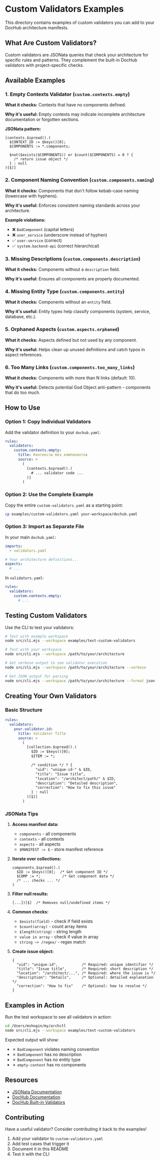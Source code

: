 # Custom Validators Examples

This directory contains examples of custom validators you can add to your DocHub architecture manifests.

## What Are Custom Validators?

Custom validators are JSONata queries that check your architecture for specific rules and patterns. They complement the built-in DocHub validators with project-specific checks.

## Available Examples

### 1. Empty Contexts Validator (`custom.contexts.empty`)
**What it checks:** Contexts that have no components defined.

**Why it's useful:** Empty contexts may indicate incomplete architecture documentation or forgotten sections.

**JSONata pattern:**
```jsonata
[contexts.$spread().(
  $CONTEXT_ID := $keys()[0];
  $COMPONENTS := *.components;

  $not($exists($COMPONENTS)) or $count($COMPONENTS) = 0 ? {
    /* return issue object */
  } : null
)[$]]
```

### 2. Component Naming Convention (`custom.components.naming`)
**What it checks:** Components that don't follow kebab-case naming (lowercase with hyphens).

**Why it's useful:** Enforces consistent naming standards across your architecture.

**Example violations:**
- ❌ `BadComponent` (capital letters)
- ❌ `user_service` (underscore instead of hyphen)
- ✅ `user-service` (correct)
- ✅ `system.backend-api` (correct hierarchical)

### 3. Missing Descriptions (`custom.components.description`)
**What it checks:** Components without a `description` field.

**Why it's useful:** Ensures all components are properly documented.

### 4. Missing Entity Type (`custom.components.entity`)
**What it checks:** Components without an `entity` field.

**Why it's useful:** Entity types help classify components (system, service, database, etc.).

### 5. Orphaned Aspects (`custom.aspects.orphaned`)
**What it checks:** Aspects defined but not used by any component.

**Why it's useful:** Helps clean up unused definitions and catch typos in aspect references.

### 6. Too Many Links (`custom.components.too_many_links`)
**What it checks:** Components with more than N links (default: 10).

**Why it's useful:** Detects potential God Object anti-pattern - components that do too much.

## How to Use

### Option 1: Copy Individual Validators

Add the validator definition to your `dochub.yaml`:

```yaml
rules:
  validators:
    custom.contexts.empty:
      title: Контексты без компонентов
      source: >
        (
          [contexts.$spread().(
            # ... validator code ...
          )]
        )
```

### Option 2: Use the Complete Example

Copy the entire `custom-validators.yaml` as a starting point:

```bash
cp examples/custom-validators.yaml your-workspace/dochub.yaml
```

### Option 3: Import as Separate File

In your main `dochub.yaml`:

```yaml
imports:
  - validators.yaml

# Your architecture definitions...
aspects:
  # ...
```

In `validators.yaml`:
```yaml
rules:
  validators:
    custom.contexts.empty:
      # ...
```

## Testing Custom Validators

Use the CLI to test your validators:

```bash
# Test with example workspace
node src/cli.mjs --workspace examples/test-custom-validators

# Test with your workspace
node src/cli.mjs --workspace /path/to/your/architecture

# Get verbose output to see validator execution
node src/cli.mjs --workspace /path/to/your/architecture --verbose

# Get JSON output for parsing
node src/cli.mjs --workspace /path/to/your/architecture --format json
```

## Creating Your Own Validators

### Basic Structure

```yaml
rules:
  validators:
    your.validator.id:
      title: Validator Title
      source: >
        (
          [collection.$spread().(
            $ID := $keys()[0];
            $ITEM := *;

            /* condition */ ? {
              "uid": "unique-id-" & $ID,
              "title": "Issue title",
              "location": "/architect/path/" & $ID,
              "description": "Detailed description",
              "correction": "How to fix this issue"
            } : null
          )[$]]
        )
```

### JSONata Tips

1. **Access manifest data:**
   - `components` - all components
   - `contexts` - all contexts
   - `aspects` - all aspects
   - `$MANIFEST := $` - store manifest reference

2. **Iterate over collections:**
   ```jsonata
   components.$spread().(
     $ID := $keys()[0];  /* Get component ID */
     $COMP := *;          /* Get component data */
     /* ... checks ... */
   )
   ```

3. **Filter null results:**
   ```jsonata
   [...])[$]  /* Removes null/undefined items */
   ```

4. **Common checks:**
   - `$exists(field)` - check if field exists
   - `$count(array)` - count array items
   - `$length(string)` - string length
   - `value in array` - check if value in array
   - `string ~> /regex/` - regex match

5. **Create issue object:**
   ```jsonata
   {
     "uid": "unique-id",           /* Required: unique identifier */
     "title": "Issue title",       /* Required: short description */
     "location": "/architect/...", /* Required: where the issue is */
     "description": "Details",     /* Optional: detailed explanation */
     "correction": "How to fix"    /* Optional: how to resolve */
   }
   ```

## Examples in Action

Run the test workspace to see all validators in action:

```bash
cd /Users/mshogin/my/archctl
node src/cli.mjs --workspace examples/test-custom-validators
```

Expected output will show:
- ✗ `BadComponent` violates naming convention
- ✗ `BadComponent` has no description
- ✗ `BadComponent` has no entity type
- ✗ `empty-context` has no components

## Resources

- [JSONata Documentation](https://jsonata.org/)
- [DocHub Documentation](https://dochub.info)
- [DocHub Built-in Validators](../metamodel/base.yaml)

## Contributing

Have a useful validator? Consider contributing it back to the examples!

1. Add your validator to `custom-validators.yaml`
2. Add test cases that trigger it
3. Document it in this README
4. Test it with the CLI
